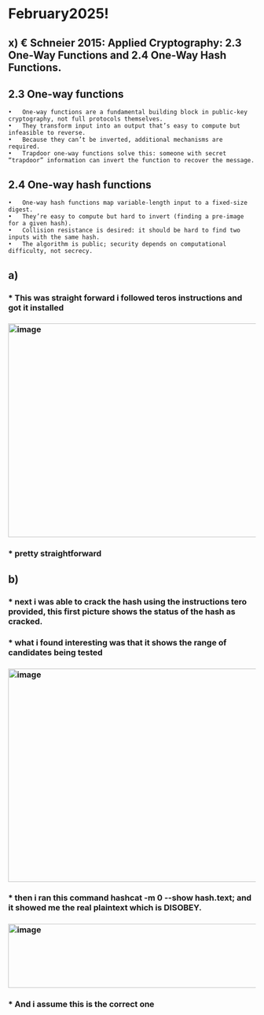 # February2025!
## x) € Schneier 2015: Applied Cryptography: 2.3 One-Way Functions and 2.4 One-Way Hash Functions.
## 2.3 One-way functions
	•	One-way functions are a fundamental building block in public-key cryptography, not full protocols themselves.
	•	They transform input into an output that’s easy to compute but infeasible to reverse.
	•	Because they can’t be inverted, additional mechanisms are required.
	•	Trapdoor one-way functions solve this: someone with secret “trapdoor” information can invert the function to recover the message.

## 2.4 One-way hash functions
	•	One-way hash functions map variable-length input to a fixed-size digest.
	•	They’re easy to compute but hard to invert (finding a pre-image for a given hash).
	•	Collision resistance is desired: it should be hard to find two inputs with the same hash.
	•	The algorithm is public; security depends on computational difficulty, not secrecy.
## a) 

### * This was straight forward i followed teros instructions and got it installed

### <img width="729" height="434" alt="image" src="https://github.com/user-attachments/assets/3f548db0-cfa5-4298-95aa-a8f814d18405" />

### * pretty straightforward
## b) 

### * next i was able to crack the hash using the instructions tero provided, this first picture shows the status of the hash as cracked.

### * what i found interesting was that it shows the range of candidates being tested

### <img width="732" height="433" alt="image" src="https://github.com/user-attachments/assets/f0fc0473-bcba-4270-bbb3-b96fa975489e" />

### * then i ran this command hashcat -m 0 --show hash.text; and it showed me the real plaintext which is DISOBEY.

### <img width="1076" height="130" alt="image" src="https://github.com/user-attachments/assets/077623cc-bae5-4f0b-beb6-4ec260771a9b" />

### * And i assume this is the correct one

